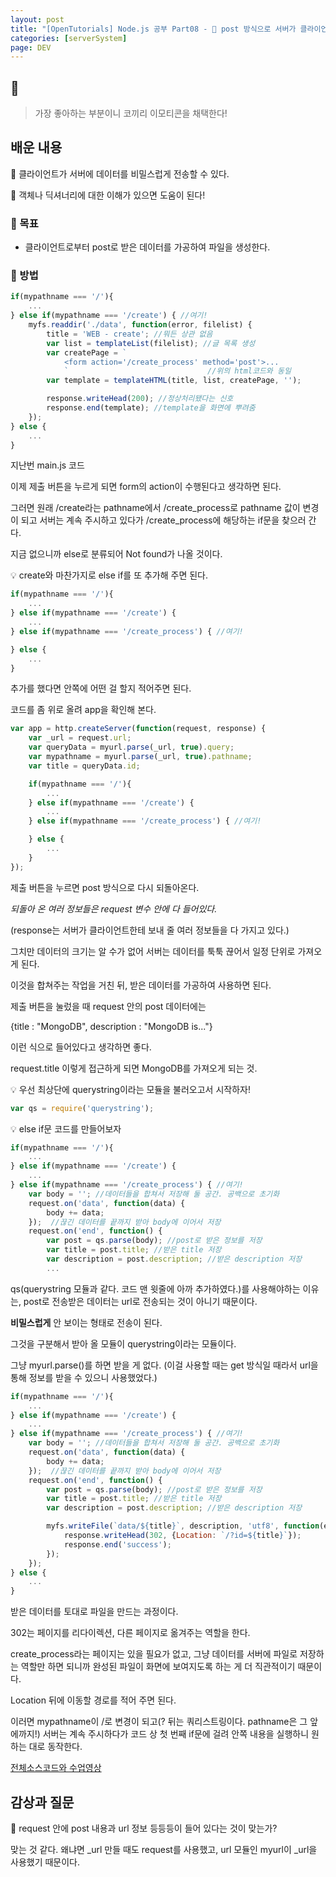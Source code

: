 ```yaml
---
layout: post
title: "[OpenTutorials] Node.js 공부 Part08 - 🐘 post 방식으로 서버가 클라이언트로부터 받은 데이터를 처리하기! / 여기 정말 재밌다!"
categories: [serverSystem]
page: DEV
---
```


## 🐘

> 가장 좋아하는 부분이니 코끼리 이모티콘을 채택한다!

## 배운 내용

🐘 클라이언트가 서버에 데이터를 비밀스럽게 전송할 수 있다.

🐘 객체나 딕셔너리에 대한 이해가 있으면 도움이 된다!

### 🐘 목표

- 클라이언트로부터 post로 받은 데이터를 가공하여 파일을 생성한다.

### 🐘 방법

```js
if(mypathname === '/'){
    ...
} else if(mypathname === '/create') { //여기!
    myfs.readdir('./data', function(error, filelist) {
        title = 'WEB - create'; //뭐든 상관 없음
        var list = templateList(filelist); //글 목록 생성
        var createPage = `
            <form action='/create_process' method='post'>...
            `                               //위의 html코드와 동일
        var template = templateHTML(title, list, createPage, '');

        response.writeHead(200); //정상처리됐다는 신호
        response.end(template); //template을 화면에 뿌려줌
    });
} else {
    ...
}
```

지난번 main.js 코드

이제 제출 버튼을 누르게 되면 form의 action이 수행된다고 생각하면 된다.

그러면 원래 /create라는 pathname에서 /create_process로 pathname 값이 변경이 되고 서버는 계속 주시하고 있다가 /create_process에 해당하는 if문을 찾으러 간다.

지금 없으니까 else로 분류되어 Not found가 나올 것이다.

💡 create와 마찬가지로 else if를 또 추가해 주면 된다.

```js
if(mypathname === '/'){
    ...
} else if(mypathname === '/create') {
    ...
} else if(mypathname === '/create_process') { //여기!

} else {
    ...
}
```

추가를 했다면 안쪽에 어떤 걸 할지 적어주면 된다.

코드를 좀 위로 올려 app을 확인해 본다.

```js
var app = http.createServer(function(request, response) {
    var _url = request.url;
    var queryData = myurl.parse(_url, true).query;
    var mypathname = myurl.parse(_url, true).pathname;
    var title = queryData.id;

    if(mypathname === '/'){
        ...
    } else if(mypathname === '/create') {
        ...
    } else if(mypathname === '/create_process') { //여기!

    } else {
        ...
    }
});
```

제출 버튼을 누르면 post 방식으로 다시 되돌아온다.

*되돌아 온 여러 정보들은 request 변수 안에 다 들어있다.*

(response는 서버가 클라이언트한테 보내 줄 여러 정보들을 다 가지고 있다.)

그치만 데이터의 크기는 알 수가 없어 서버는 데이터를 툭툭 끊어서 일정 단위로 가져오게 된다.

이것을 합쳐주는 작업을 거친 뒤, 받은 데이터를 가공하여 사용하면 된다.

제출 버튼을 눌렀을 때 request 안의 post 데이터에는

{title : "MongoDB", description : "MongoDB is..."}

이런 식으로 들어있다고 생각하면 좋다.

request.title 이렇게 접근하게 되면 MongoDB를 가져오게 되는 것.

💡 우선 최상단에 querystring이라는 모듈을 불러오고서 시작하자!

```js
var qs = require('querystring');
```

💡 else if문 코드를 만들어보자

```js
if(mypathname === '/'){
    ...
} else if(mypathname === '/create') {
    ...
} else if(mypathname === '/create_process') { //여기!
    var body = ''; //데이터들을 합쳐서 저장해 둘 공간. 공백으로 초기화
    request.on('data', function(data) {
        body += data;
    });  //끊긴 데이터를 끝까지 받아 body에 이어서 저장
    request.on('end', function() {
        var post = qs.parse(body); //post로 받은 정보를 저장
        var title = post.title; //받은 title 저장
        var description = post.description; //받은 description 저장
        ...
```

qs(querystring 모듈과 같다. 코드 맨 윗줄에 아까 추가하였다.)를 사용해야하는 이유는, post로 전송받은 데이터는 url로 전송되는 것이 아니기 때문이다.

**비밀스럽게** 안 보이는 형태로 전송이 된다.

그것을 구분해서 받아 올 모듈이 querystring이라는 모듈이다.

그냥 myurl.parse()를 하면 받을 게 없다. (이걸 사용할 때는 get 방식일 때라서 url을 통해 정보를 받을 수 있으니 사용했었다.)

```js
if(mypathname === '/'){
    ...
} else if(mypathname === '/create') {
    ...
} else if(mypathname === '/create_process') { //여기!
    var body = ''; //데이터들을 합쳐서 저장해 둘 공간. 공백으로 초기화
    request.on('data', function(data) {
        body += data;
    });  //끊긴 데이터를 끝까지 받아 body에 이어서 저장
    request.on('end', function() {
        var post = qs.parse(body); //post로 받은 정보를 저장
        var title = post.title; //받은 title 저장
        var description = post.description; //받은 description 저장

        myfs.writeFile(`data/${title}`, description, 'utf8', function(err) {
            response.writeHead(302, {Location: `/?id=${title}`});
            response.end('success');
        });
    });
} else {
    ...
}
```

받은 데이터를 토대로 파일을 만드는 과정이다.

302는 페이지를 리다이렉션, 다른 페이지로 옮겨주는 역할을 한다.

create_process라는 페이지는 있을 필요가 없고, 그냥 데이터를 서버에 파일로 저장하는 역할만 하면 되니까 완성된 파일이 화면에 보여지도록 하는 게 더 직관적이기 때문이다.

Location 뒤에 이동할 경로를 적어 주면 된다.

이러면 mypathname이 /로 변경이 되고(? 뒤는 쿼리스트링이다. pathname은 그 앞에까지!) 서버는 계속 주시하다가 코드 상 첫 번째 if문에 걸려 안쪽 내용을 실행하니 원하는 대로 동작한다.

[전체소스코드와 수업영상](https://opentutorials.org/course/3332/21137)

## 감상과 질문

🐘 request 안에 post 내용과 url 정보 등등등이 들어 있다는 것이 맞는가?

맞는 것 같다. 왜냐면 _url 만들 때도 request를 사용했고, url 모듈인 myurl이 _url을 사용했기 때문이다.